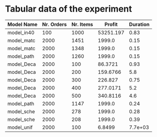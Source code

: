 # Tabular data of the experiment 


| Model Name | Nr. Orders | Nr. Items  |   Profit   |  Duration  |
|------------|------------|------------|------------|------------|
| model_in40 | 100        | 1000       |  53251.197 |       0.83 |
| model_matc | 2000       | 1451       |     1999.0 |       0.15 |
| model_matc | 2000       | 1348       |     1999.0 |       0.15 |
| model_path | 2000       | 1260       |     1999.0 |       0.15 |
| model_Deca | 2000       | 100        |    86.3721 |       0.93 |
| model_Deca | 2000       | 200        |   159.6766 |        5.8 |
| model_Deca | 2000       | 300        |    226.827 |       0.75 |
| model_Deca | 2000       | 400        |   277.0171 |        5.2 |
| model_Deca | 2000       | 500        |   340.8116 |        4.6 |
| model_path | 2000       | 1147       |     1999.0 |       0.24 |
| model_sche | 2000       | 278        |     1999.0 |       0.28 |
| model_sche | 2000       | 208        |     1999.0 |       0.39 |
| model_unif | 2000       | 100        |     6.8499 |    7.7e+03 |
